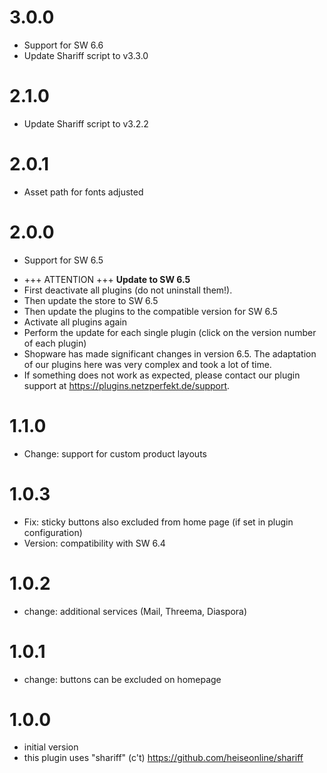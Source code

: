 # 3.0.0
- Support for SW 6.6
- Update Shariff script to v3.3.0

# 2.1.0
- Update Shariff script to v3.2.2

# 2.0.1
- Asset path for fonts adjusted

# 2.0.0
- Support for SW 6.5
* +++ ATTENTION +++ **Update to SW 6.5**
* First deactivate all plugins (do not uninstall them!).
* Then update the store to SW 6.5
* Then update the plugins to the compatible version for SW 6.5
* Activate all plugins again
* Perform the update for each single plugin (click on the version number of each plugin)
* Shopware has made significant changes in version 6.5. The adaptation of our plugins here was very complex and took a lot of time.
* If something does not work as expected, please contact our plugin support at https://plugins.netzperfekt.de/support.

# 1.1.0
- Change: support for custom product layouts

# 1.0.3
- Fix: sticky buttons also excluded from home page (if set in plugin configuration)
- Version: compatibility with SW 6.4

# 1.0.2
- change: additional services (Mail, Threema, Diaspora)

# 1.0.1
- change: buttons can be excluded on homepage

# 1.0.0
- initial version
- this plugin uses "shariff" (c't) https://github.com/heiseonline/shariff
 
